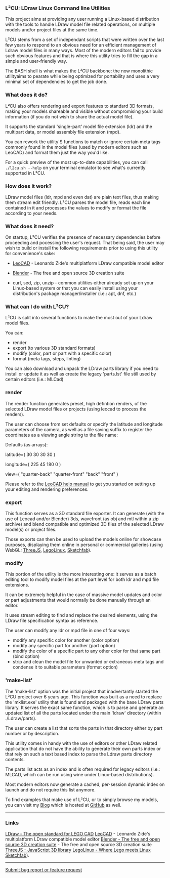 ### L²CU: LDraw Linux Command line Utilities

This project aims at providing any user running a Linux-based distribution with the tools to handle LDraw model file related operations, on multiple models and/or project files at the same time.

L²CU stems from a set of independant scripts that were written over the last few years to respond to an obvious need for an efficient management of Ldraw model files in many ways. Most of the modern editors fail to provide such obvious features and that is where this utility tries to fill the gap in a simple and user-friendly way.

The BASH shell is what makes the L²CU backbone: the now monolithic utilityaims to pearate while being optimized for portability and uses a very minimal set of dependencies to get the job done.

### What does it do?

L²CU also offers rendering and export features to standard 3D formats, making your models shareable and visible without compromising your build information (if you do not wish to share the actual model file).

It supports the standard 'single-part' model file extension (ldr) and the multipart data, or model assembly file extension (mpd).

You can rework the utility'S functions to match or ignore certain meta tags commonly found in the model files (used by modern editors such as LeoCAD) and format them just the way you'd like.

For a quick preview of the most up-to-date capabilities, you can call `./l2cu.sh --help` on your terminal emulator to see what's currently supported in L²CU.

### How does it work?

LDraw model files (ldr, mpd and even dat) are plain text files, thus making them stream edit friendly.
L²CU parses the model file, reads each line contained in it and processes the values to modify or format the file according to your needs.

### What does it need?

On startup, L²CU verifies the presence of necessary dependencies before proceeding and pocessing the user's request.
That being said, the user may wish to build or install the following requirements prior to using this utility for convenience's sake:

- [LeoCAD](https://github.com/leozide/leocad) - Leonardo Zide's multiplatform LDraw compatible model editor

- [Blender](https://www.blender.org/) - The free and open source 3D creation suite

- curl, sed, zip, unzip - common utilities either already set up on your Linux-based system or that you can easily install using your distribution's package manager/installer (i.e.: apt, dnf, etc.)

### What can I do with L²CU?

L²CU is split into several functions to make the most out of your Ldraw model files.

You can:
- render
- export (to various 3D standard formats)
- modify (color, part or part with a specific color)
- format (meta tags, steps, linting)

You can also download and unpack the LDraw parts library if you need to install or update it as well as create the legacy 'parts.lst' file still used by certain editors (i.e.: MLCad)

### render

The render function generates preset, high defintion renders, of the selected LDraw model files or projects (using leocad to process the renders).

The user can choose from set defaults or specify the latitude and longitude parameters of the camera, as well as a file saving suffix to register the coordinates as a viewing angle string to the file name:

Defaults (as arrays):

latitude=(
	30
	30
	30
	30
)

longitude=(
	225
	45
	180
	0
)

view=(
	"quarter-back"
	"quarter-front"
	"back"
	"front"
)

Please refer to the [LeoCAD help manual](https://www.leocad.org/docs/start.html) to get you started on setting up your editing and rendering preferences.

### export

This function serves as a 3D standard file exporter. It can generate (with the use of Leocad and/or Blender) 3ds, wavefront (as obj and mtl within a zip archive) and blend compatible and optimized 3D files of the selected LDraw model(s) or project files.

Those exports can then be used to upload the models online for showcase purposes, displaying them online in personal or commercial galleries (using WebGL: [ThreeJS](https://threejs.org/), [LegoLinux](https://legolinux.com), [Sketchfab](https://sketchfab.com)).

### modify

This portion of the utility is the more interesting one: it serves as a batch editing tool to modify model files at the part level for both ldr and mpd file extensions.

It can be extremely helpful in the case of massive model updates and color or part adjustments that would normally be done manually through an editor.

It uses stream editing to find and replace the desired elements, using the LDraw file specification syntax as reference.

The user can modify any ldr or mpd file in one of four ways:

- modify any specific color for another (color option)
- modify any specific part for another (part option)
- modify the color of a specific part to any other color for that same part (bind option)
- strip and clean the model file for unwanted or extraneous meta tags and condense it to suitable parameters (format option)

### 'make-list'

The 'make-list' option was the initial project that inadvertantly started the L²CU project over 6 years ago. This function was built as a need to replace the 'mklist.exe' utility that is found and packaged with the base LDraw parts library.
It serves the exact same function, which is to parse and generate an updated list of all the parts located under the main 'ldraw' directory (within ./Ldraw/parts).

The user can create a list that sorts the parts in that directory either by part number or by description.

This utility comes in handy with the use of editors or other LDraw related application that do not have the ability to generate their own parts index or that rely on such a text based index to parse the Ldraw parts directory contents.

The parts list acts as an index and is often required for legacy editors (i.e.: MLCAD, which can be run using wine under Linux-based distributions).

Most modern editors now generate a cached, per-session dynamic index on launch and do not require this list anymore.

To find examples that make use of L²CU, or to simply browse my models, you can visit my [Blog](https://legolinux.com) which is hosted at [GitHub](https://github.com/nathaneltitane/legolinux.github.io) as well.

***

### Links

[LDraw - The open standard for LEGO CAD](https://www.ldraw.org)
[LeoCAD](https://github.com/leozide/leocad) - Leonardo Zide's multiplatform LDraw compatible model editor
[Blender - The free and open source 3D creation suite](https://www.blender.org/) - The free and open source 3D creation suite
[ThreeJS - JavaScript 3D library](https://threejs.org/)
[LegoLinux - Where Lego meets Linux](https://legolinux.com)
[Sketchfab](https://sketchfab.com)).

***

[Submit bug report or feature request](https://github.com/nathaneltitane/ldraw/issues)
